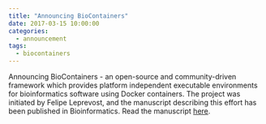 ```yaml
---
title: "Announcing BioContainers"
date: 2017-03-15 10:00:00
categories:
  - announcement
tags:
  - biocontainers
---
```


 Announcing BioContainers - an open-source and community-driven framework which
 provides platform independent executable environments for bioinformatics
 software using Docker containers. The project was initiated by Felipe
 Leprevost, and the manuscript describing this effort has been published in
 Bioinformatics. Read the manuscript
 [here](https://www.ncbi.nlm.nih.gov/pubmed/28379341).
